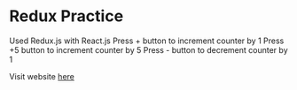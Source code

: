 # Redux Practice
Used Redux.js with React.js
Press + button to increment counter by 1
Press +5 button to increment counter by 5
Press - button to decrement counter by 1

Visit website [here]()
